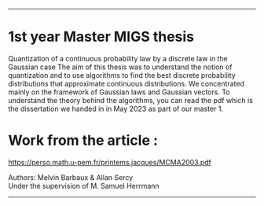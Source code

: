 ----------------------------------------------------------------------------------------------------------------------------------------------------

# 1st year Master MIGS thesis

Quantization of a continuous probability law by a discrete law in the Gaussian case
The aim of this thesis was to understand the notion of quantization and to use algorithms to find the best discrete probability distributions 
that approximate continuous distributions. We concentrated mainly on the framework of Gaussian laws and Gaussian vectors.
To understand the theory behind the algorithms, you can read the pdf which is the dissertation we handed in in May 2023 as part of our master 1.

# Work from the article :  
https://perso.math.u-pem.fr/printems.jacques/MCMA2003.pdf

Authors: Melvin Barbaux & Allan Sercy  
Under the supervision of M. Samuel Herrmann

----------------------------------------------------------------------------------------------------------------------------------------------------

  
